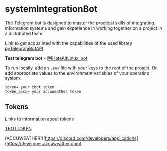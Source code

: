 # systemIntegrationBot

The Telegram bot is designed to master the practical skills of integrating information systems and gain experience in working together on a project in a distributed team.

Link to get acquainted with the capabilities of the used library [pyTelegramBotAPI](https://github.com/eternnoir/pyTelegramBotAPI)

__Test telegram bot__ - [@IHateAltLinux_bot](https://t.me/IHateAltLinux_bot)


To run locally, add an `.env` file with your keys to the root of the project. Or add appropriate values to the environment variables of your operating system.
```
token= your tbot token
token_accu= your accuweather token
```



## Tokens
Links to information about tokens

[TBOTTOKEN](https://core.telegram.org/bots#how-do-i-create-a-bot)

[ACCUWEATHER]([https://discord.com/developers/applications](https://developer.accuweather.com)

